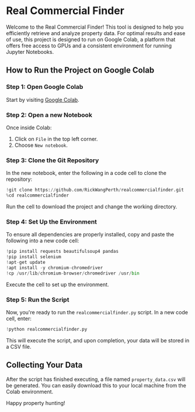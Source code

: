 # Real Commercial Finder

Welcome to the Real Commercial Finder! This tool is designed to help you efficiently retrieve and analyze property data. For optimal results and ease of use, this project is designed to run on Google Colab, a platform that offers free access to GPUs and a consistent environment for running Jupyter Notebooks.

## How to Run the Project on Google Colab

### Step 1: Open Google Colab
Start by visiting [Google Colab](https://colab.research.google.com/).

### Step 2: Open a new Notebook
Once inside Colab:
1. Click on `File` in the top left corner.
2. Choose `New notebook`.

### Step 3: Clone the Git Repository
In the new notebook, enter the following in a code cell to clone the repository:

```python
!git clone https://github.com/RickWangPerth/realcommercialfinder.git
%cd realcommercialfinder
```

Run the cell to download the project and change the working directory.

### Step 4: Set Up the Environment

To ensure all dependencies are properly installed, copy and paste the following into a new code cell:

```python
!pip install requests beautifulsoup4 pandas
!pip install selenium
!apt-get update
!apt install -y chromium-chromedriver
!cp /usr/lib/chromium-browser/chromedriver /usr/bin
```

Execute the cell to set up the environment.

### Step 5: Run the Script
Now, you're ready to run the `realcommercialfinder.py` script. In a new code cell, enter:

```python
!python realcommercialfinder.py
```

This will execute the script, and upon completion, your data will be stored in a CSV file.

## Collecting Your Data

After the script has finished executing, a file named `property_data.csv` will be generated. You can easily download this to your local machine from the Colab environment.

Happy property hunting!
